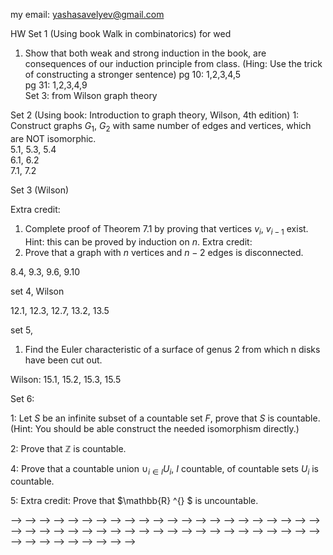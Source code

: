 my email: yashasavelyev@gmail.com 

HW Set 1 (Using book Walk in combinatorics)  for wed 

1) Show that both weak and strong induction in the book, are consequences of our induction principle from class.
(Hing: Use the trick of constructing a stronger sentence) 
pg 10: 1,2,3,4,5  
pg 31: 1,2,3,4,9  
Set 3: from Wilson graph theory

Set 2 (Using book: Introduction to graph theory, Wilson, 4th
edition) 
1: Construct graphs $G_1$, $G_2$ with same number of edges and vertices, which are NOT isomorphic.  
5.1, 5.3, 5.4   
6.1, 6.2  
7.1, 7.2

Set 3 (Wilson)

Extra credit:
1) Complete proof of Theorem 7.1 by proving that vertices $v_i$, $v_{i-1}$ exist.
Hint: this can be proved by induction on $n$.
Extra credit:
2) Prove that a graph with $n$ vertices and $n-2$ edges is disconnected.

8.4, 9.3, 9.6, 9.10

set 4, Wilson

12.1, 12.3, 12.7, 13.2, 13.5  

set 5, 

1) Find the Euler characteristic of a surface of genus 2 from which n disks have been cut out.

Wilson: 15.1, 15.2, 15.3, 15.5


Set 6: 
<!---->
1: Let $S$ be an infinite subset of a countable set $F$, prove that $S$ is countable. (Hint: You should be able construct the needed isomorphism directly.)  

2: Prove that $\mathbb{Z}$ is countable.  

4: Prove that a countable union $\cup_{i \in I} U_i$, $I$ countable, of countable sets $U_i$ is countable. 

5: Extra credit: Prove that $\mathbb{R} ^{} $ is uncountable.

<!-- 4: Use the Cantor diagonalization argument which we used to prove that the set  $\{0,1\} ^{\mathbb{N}}$ is not countable to prove that $\mathbb{R}$ is not countable.   -->


<!-- Set 2:  -->
<!---->
<!---->
<!---->
<!---->
<!-- Set 4: Wilson -->
<!---->

<!---->
<!---->
<!-- Set 5: Wilson -->
<!---->
<!-- pg 72: 14.1, 14.2, 14.4, 14.7 (Extra credit)   -->
<!---->
<!-- Set 6: Wilson -->
<!---->
<!-- pg 76: 15.1, 15.2, 15.4, 15.9   -->
<!---->
<!-- Set 7:  -->
<!---->
<!-- 1: Let $S$ be an infinite subset of a countable set, prove that $S$ is countable.   -->
<!-- 2: Prove $\mathbb{Z}$ is countable.   -->
<!-- 3: Prove that $\mathbb{Q}$ is countable.   -->
<!-- 4: Prove that a countable union $\cup_{i \in I} U _i$, $I$ countable, of countable sets $U _i$ is countable.   -->
<!-- 4: Use the Cantor diagonalization argument which we used to prove that the set  $\{0,1\} ^{\mathbb{N}}$ is not countable to prove that $\mathbb{R}$ is not countable.   -->
<!---->
<!---->
<!-- pg 26: 2,5,6   -->
<!--  -->
<!-- HW Set 2 for thurs -->
<!--  -->
<!-- pg 196: 2   -->
<!-- pg 27: 12, 15   -->
<!--  -->
<!-- HW 3 for wed -->
<!--  -->
<!-- pg 196 3,4, 6   -->
<!-- Provide details for Corollary 9.3   -->
<!-- Wilson, Introduction to Graph theory: 8.4, 8.7   -->
<!--  -->
<!-- HW 4 for wed -->
<!--  -->
<!-- pg 228 Walk: 1 -->
<!-- Wilson: 9.1, 9.3, 9.5, 9.6 -->
<!--  -->
<!-- HW 5 for wed -->
<!--  -->
<!-- Wilson: 11.1, 11.4   -->
<!-- 12.1, 12.3, 13.1, 13.2, 13.5   -->
<!--  -->
<!-- HW 6 for wed -->
<!--  -->
<!--  -->
<!-- HW 7 for same wed -->
<!--  -->
<!-- Hopfcroft: 2.2.1, 2.2.2, 2.2.9, 2.3.4 a) -->
<!--  -->
<!-- HW 8 for thurs, -->
<!--  -->
<!-- Hopfcroft: 2.3.4 a), 2.3.5 -->
<!--  -->
<!-- Hw 9 -->
<!--  -->
<!-- 1) Prove that an infinite subset of a countable set is countable (enumerable). -->
<!-- 2) Show that the set of positive rational numbers is countable. Hint, the slick way to do this is to use 1) by finding an injection from positive rationals to the positive integers. -->
<!-- <!-- 1) Prove that an infinite subset of a countably infinite set is countably infinite. --> -->
<!-- <!-- 1.1:  2, 3, 4, 5, 6a, 10 --> -->
<!-- <!--  --> -->
<!-- <!-- HW Set 2 for tue --> -->
<!-- <!--  --> -->
<!-- <!-- 1) Prove that a bounded sequence has a convergent subsequence. --> -->
<!-- <!--  --> -->
<!-- <!-- 1.2: 14, 17, 20   --> -->
<!-- <!-- 1.3: 26, 31   --> -->
<!-- <!-- 1.4: 34, 41, 42, 43   --> -->
<!-- <!--  --> -->
<!-- <!-- HW Set 3 for tue --> -->
<!-- <!--  --> -->
<!-- <!-- 2.1: 3, 5   --> -->
<!-- <!-- 2.2: 10, 11, 14   --> -->
<!-- <!-- 2.3: 18   --> -->
<!-- <!-- 2.4: 24, 25, 26   --> -->
<!-- <!-- 3.1: 1, 8   --> -->
<!-- <!-- 3.2: 12   --> -->
<!-- <!-- <!-- 3.3 19, 20, 25, 38, 40 --> --> -->
<!-- <!--  --> -->
<!-- <!-- HW set 4 for fri --> -->
<!-- <!--  --> -->
<!-- <!-- 3.3: 19, 24, 30, 36, 39 --> -->
<!-- <!--  --> -->
<!-- <!-- set 5 for fri --> -->
<!-- <!--  --> -->
<!-- <!-- 3.4: 41 --> -->
<!-- <!-- 4.1: 1, 3 --> -->
<!-- <!-- 4.2: 11, 14, --> -->
<!-- <!-- 4.3: 16, 28, 30 --> -->
<!-- <!--  --> -->
<!-- <!-- set 6 for fri --> -->
<!-- <!--  --> -->
<!-- <!-- 4.4: 37   --> -->
<!-- <!-- 5.1: 1, 3, 5   --> -->
<!-- <!-- 5.2: 6, 7, 9   --> -->
<!-- <!-- 5.3: 12    --> -->
<!-- <!-- 5.5: 18   --> -->
<!-- <!-- 5.6: 28   --> -->
<!-- <!-- 5.7: 33 --> -->
<!-- <!--  --> -->
<!-- <!-- set 7 for fri --> -->
<!-- <!--  --> -->
<!-- <!-- 6.1: 1, 2   --> -->
<!-- <!-- 6.2: 14, 15, 16   --> -->
<!-- <!-- 6.3: 18, 19, 21   --> -->
<!-- <!-- 6.4: 29   --> -->
<!-- <!--  --> -->
<!-- <!-- set 8 for next tue --> -->
<!-- <!--  --> -->
<!-- <!-- 6.5: 32, 34, 36 --> -->
